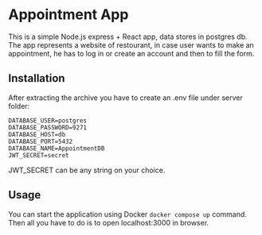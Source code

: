 # Appointment App

This is a simple Node.js express + React app, data stores in postgres db. The app represents a website of restourant, in case user wants to make an appointment, he has to log in or create an account and then to fill the form.

## Installation

After extracting the archive you have to create an .env file under server folder:

```
DATABASE_USER=postgres
DATABASE_PASSWORD=9271
DATABASE_HOST=db
DATABASE_PORT=5432
DATABASE_NAME=AppointmentDB
JWT_SECRET=secret
```
JWT_SECRET can be any string on your choice.

## Usage

You can start the application using Docker `docker compose up` command. Then all you have to do is to open localhost:3000 in browser.

